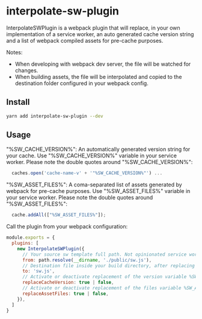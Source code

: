 # interpolate-sw-plugin

InterpolateSWPlugin is a webpack plugin that will replace, in your own implementation of a service worker, an auto generated cache version string and a list of webpack compiled assets for pre-cache purposes.

Notes:
 
  - When developing with webpack dev server, the file will be watched for changes.
  - When building assets, the file will be interpolated and copied to the destination folder configured in your webpack config.

## Install

```bash
yarn add interpolate-sw-plugin --dev
```

## Usage

"%SW_CACHE_VERSION%": An automatically generated version string for your cache. Use "%SW_CACHE_VERSION%" variable in your service worker. Please note the double quotes around "%SW_CACHE_VERSION%":

```js    
  caches.open('cache-name-v' + '"%SW_CACHE_VERSION%"') ...
```
"%SW_ASSET_FILES%": A coma-separated list of assets generated by webpack for pre-cache purposes. Use "%SW_ASSET_FILES%" variable in your service worker. Please note the double quotes around "%SW_ASSET_FILES%":

```js
  cache.addAll(["%SW_ASSET_FILES%"]);
```

Call the plugin from your webpack configuration:

```js
module.exports = {  
  plugins: [
    new InterpolateSWPlugin({
      // Your source sw template full path. Not opinionated service worker implementation having variables to be replaced.
      from: path.resolve(__dirname, './public/sw.js'),
      // Destination file inside your build directory, after replacing variables.
      to: 'sw.js',
      // Activate or deactivate replacement of the version variable %SW_CACHE_VERSION%
      replaceCacheVersion: true | false,
      // Activate or deactivate replacement of the files variable %SW_ASSET_FILES%
      replaceAssetFiles: true | false,
    }),
  ]
}
```
